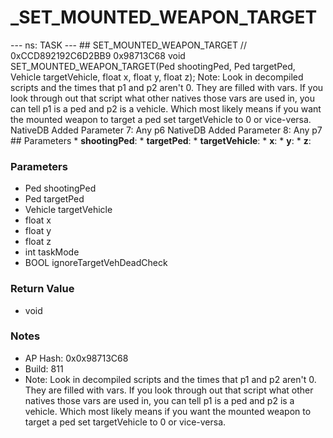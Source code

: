# _SET_MOUNTED_WEAPON_TARGET

--- ns: TASK --- ## SET_MOUNTED_WEAPON_TARGET  // 0xCCD892192C6D2BB9 0x98713C68 void SET_MOUNTED_WEAPON_TARGET(Ped shootingPed, Ped targetPed, Vehicle targetVehicle, float x, float y, float z);  Note: Look in decompiled scripts and the times that p1 and p2 aren't 0. They are filled with vars. If you look through out that script what other natives those vars are used in, you can tell p1 is a ped and p2 is a vehicle. Which most likely means if you want the mounted weapon to target a ped set targetVehicle to 0 or vice-versa.  NativeDB Added Parameter 7: Any p6 NativeDB Added Parameter 8: Any p7  ## Parameters * **shootingPed**: * **targetPed**: * **targetVehicle**: * **x**: * **y**: * **z**:

### Parameters
* Ped shootingPed
* Ped targetPed
* Vehicle targetVehicle
* float x
* float y
* float z
* int taskMode
* BOOL ignoreTargetVehDeadCheck

### Return Value
* void

### Notes
* AP Hash: 0x0x98713C68
* Build: 811
* Note: Look in decompiled scripts and the times that p1 and p2 aren't 0. They are filled with vars. If you look through out that script what other natives those vars are used in, you can tell p1 is a ped and p2 is a vehicle. Which most likely means if you want the mounted weapon to target a ped set targetVehicle to 0 or vice-versa.

